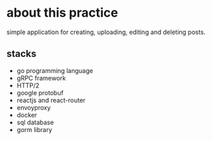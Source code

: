 # about this practice

simple application for creating, uploading, editing and deleting 
posts.

## stacks
- go programming language
- gRPC framework
- HTTP/2
- google protobuf
- reactjs and react-router
- envoyproxy
- docker
- sql database
- gorm library
